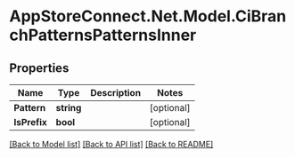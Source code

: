 # AppStoreConnect.Net.Model.CiBranchPatternsPatternsInner

## Properties

Name | Type | Description | Notes
------------ | ------------- | ------------- | -------------
**Pattern** | **string** |  | [optional] 
**IsPrefix** | **bool** |  | [optional] 

[[Back to Model list]](../README.md#documentation-for-models) [[Back to API list]](../README.md#documentation-for-api-endpoints) [[Back to README]](../README.md)

